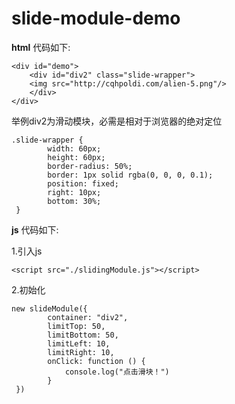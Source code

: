 # slide-module-demo
**html** 代码如下:

	<div id="demo">
	    <div id="div2" class="slide-wrapper">
		<img src="http://cqhpoldi.com/alien-5.png"/>
	    </div>
	</div>
举例div2为滑动模块，必需是相对于浏览器的绝对定位

    .slide-wrapper {
			width: 60px;
			height: 60px;
			border-radius: 50%;
			border: 1px solid rgba(0, 0, 0, 0.1);
			position: fixed;
			right: 10px;
			bottom: 30%;
     }
**js** 代码如下:

1.引入js

    <script src="./slidingModule.js"></script>
2.初始化

    new slideModule({
			container: "div2",
			limitTop: 50,
			limitBottom: 50,
			limitLeft: 10,
			limitRight: 10,
			onClick: function () {
				console.log("点击滑块！")
			}
     })
